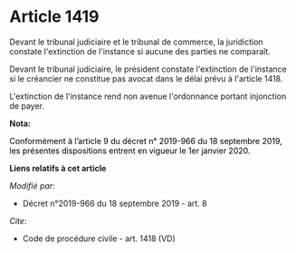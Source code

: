 # Article 1419

Devant le tribunal judiciaire et le tribunal de commerce, la juridiction constate l'extinction de l'instance si aucune des
parties ne comparaît.

Devant le tribunal judiciaire, le président constate l'extinction de l'instance si le créancier ne constitue pas avocat dans
le délai prévu à l'article 1418.

L'extinction de l'instance rend non avenue l'ordonnance portant injonction de payer.

**Nota:**

<font color="black">Conformément à l’article 9 du décret n° 2019-966 du 18 septembre 2019, les présentes dispositions entrent
en vigueur le 1er janvier 2020.</font>

**Liens relatifs à cet article**

_Modifié par_:

  - Décret n°2019-966 du 18 septembre 2019 - art. 8

_Cite_:

  - Code de procédure civile - art. 1418 (VD)
